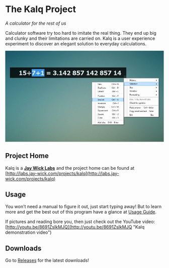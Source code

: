 The Kalq Project
====
_A calculator for the rest of us_

Calculator software try too hard to imitate the real thing. They end up big and clunky and their limitations are carried on. Kalq is a user experience experiment to discover an elegant solution to everyday calculations.

![](preview.jpg)

## Project Home
Kalq is a **[Jay Wick Labs](http://labs.jay-wick.com/labs)** and the project home can be found at [http://labs.jay-wick.com/projects/kalq](http://labs.jay-wick.com/projects/kalq)


## Usage
You won't need a manual to figure it out, just start typing away! But to learn more and get the best out of this program have a glance at [Usage Guide](https://sites.google.com/a/jay-wick.com/kalq/usage "Kalq Usage Guide").

If pictures and reading bore you, then just check out the YouTube video: [http://youtu.be/8691ZsIkMJQ](http://youtu.be/8691ZsIkMJQ "Kalq demonstration video")

## Downloads
Go to [Releases](https://github.com/jaywick/kalq/releases) for the latest downloads!